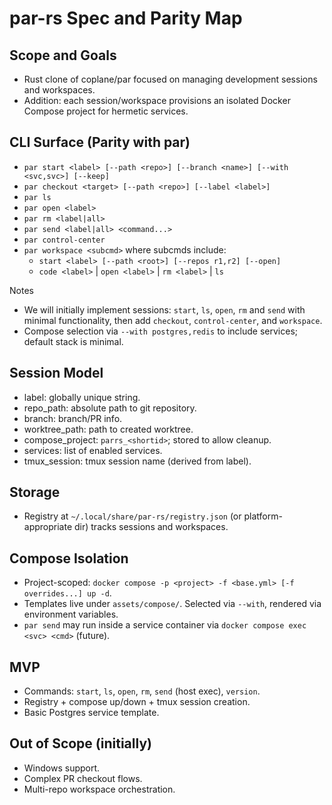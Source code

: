 # par-rs Spec and Parity Map

## Scope and Goals
- Rust clone of coplane/par focused on managing development sessions and workspaces.
- Addition: each session/workspace provisions an isolated Docker Compose project for hermetic services.

## CLI Surface (Parity with par)
- `par start <label> [--path <repo>] [--branch <name>] [--with <svc,svc>] [--keep]`
- `par checkout <target> [--path <repo>] [--label <label>]`
- `par ls`
- `par open <label>`
- `par rm <label|all>`
- `par send <label|all> <command...>`
- `par control-center`
- `par workspace <subcmd>` where subcmds include:
  - `start <label> [--path <root>] [--repos r1,r2] [--open]`
  - `code <label>` | `open <label>` | `rm <label>` | `ls`

Notes
- We will initially implement sessions: `start`, `ls`, `open`, `rm` and `send` with minimal functionality, then add `checkout`, `control-center`, and `workspace`.
- Compose selection via `--with postgres,redis` to include services; default stack is minimal.

## Session Model
- label: globally unique string.
- repo_path: absolute path to git repository.
- branch: branch/PR info.
- worktree_path: path to created worktree.
- compose_project: `parrs_<shortid>`; stored to allow cleanup.
- services: list of enabled services.
- tmux_session: tmux session name (derived from label).

## Storage
- Registry at `~/.local/share/par-rs/registry.json` (or platform-appropriate dir) tracks sessions and workspaces.

## Compose Isolation
- Project-scoped: `docker compose -p <project> -f <base.yml> [-f overrides...] up -d`.
- Templates live under `assets/compose/`. Selected via `--with`, rendered via environment variables.
- `par send` may run inside a service container via `docker compose exec <svc> <cmd>` (future).

## MVP
- Commands: `start`, `ls`, `open`, `rm`, `send` (host exec), `version`.
- Registry + compose up/down + tmux session creation.
- Basic Postgres service template.

## Out of Scope (initially)
- Windows support.
- Complex PR checkout flows.
- Multi-repo workspace orchestration.
